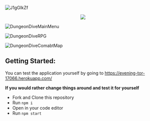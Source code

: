 ![J1gGIkZf](https://user-images.githubusercontent.com/78124357/116269498-47452900-a74c-11eb-8ea9-f58b97f43b26.gif)

<p align="center">
  <img src="https://user-images.githubusercontent.com/78124357/116276132-339cc100-a752-11eb-918c-5e83fc35403d.gif">
</p>

![DungeonDiveMainMenu](https://user-images.githubusercontent.com/78124357/116283881-71054c80-a75a-11eb-92f6-ea4ec14982f1.png)

![DungeonDiveRPG](https://user-images.githubusercontent.com/78124357/116283890-74003d00-a75a-11eb-801e-ae227722f47e.png)

![DungeonDiveComabtMap](https://user-images.githubusercontent.com/78124357/116283899-76629700-a75a-11eb-9d66-6bc1b91934a6.png)




## Getting Started:


You can test the application yourself by going to https://evening-tor-17066.herokuapp.com/

**If you would rather change things around and test it for yourself**

- Fork and Clone this repository
- Run `npm i `
- Open in your code editor
- Run `npm start`



